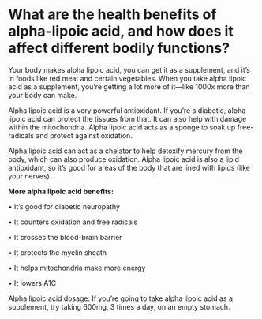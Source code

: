# What are the health benefits of alpha-lipoic acid, and how does it affect different bodily functions?

Your body makes alpha lipoic acid, you can get it as a supplement, and it’s in foods like red meat and certain vegetables. When you take alpha lipoic acid as a supplement, you’re getting a lot more of it—like 1000x more than your body can make. 

Alpha lipoic acid is a very powerful antioxidant. If you’re a diabetic, alpha lipoic acid can protect the tissues from that. It can also help with damage within the mitochondria. Alpha lipoic acid acts as a sponge to soak up free-radicals and protect against oxidation. 

Alpha lipoic acid can act as a chelator to help detoxify mercury from the body, which can also produce oxidation. Alpha lipoic acid is also a lipid antioxidant, so it’s good for areas of the body that are lined with lipids (like your nerves).

**More alpha lipoic acid benefits:**

• It’s good for diabetic neuropathy 

• It counters oxidation and free radicals 

• It crosses the blood-brain barrier 

• It protects the myelin sheath 

• It helps mitochondria make more energy 

• It lowers A1C 

Alpha lipoic acid dosage: If you’re going to take alpha lipoic acid as a supplement, try taking 600mg, 3 times a day, on an empty stomach.